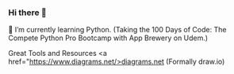 ### Hi there 👋
🌱 I’m currently learning Python. (Taking the 100 Days of Code: The Compete Python Pro Bootcamp with App Brewery on Udem.)

Great Tools and Resources
<a href="https://www.diagrams.net/>diagrams.net</a> (Formally draw.io)
<!--
**civic-coder-guy/civic-coder-guy** is a ✨ _special_ ✨ repository because its `README.md` (this file) appears on your GitHub profile.

Here are some ideas to get you started:

- 🔭 I’m currently working on ...
- 🌱 I’m currently learning ...
- 👯 I’m looking to collaborate on ...
- 🤔 I’m looking for help with ...
- 💬 Ask me about ...
- 📫 How to reach me: ...
- 😄 Pronouns: ...
- ⚡ Fun fact: ...
-->
